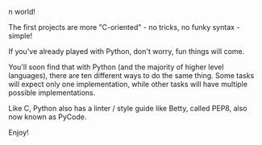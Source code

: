 	
n world!



The first projects are more "C-oriented" - no tricks, no funky syntax - simple!

If you've already played with Python, don't worry, fun things will come.

You'll soon find that with Python (and the majority of higher level languages), there are ten different ways to do the same thing. Some tasks will expect only one implementation, while other tasks will have multiple possible implementations.

Like C, Python also has a linter / style guide like Betty, called PEP8, also now known as PyCode.



Enjoy!
